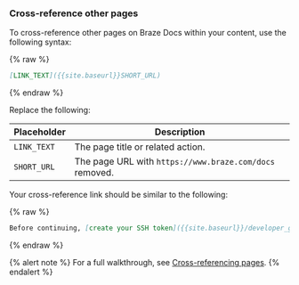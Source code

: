 ### Cross-reference other pages

To cross-reference other pages on Braze Docs within your content, use the following syntax:

{% raw %}
```markdown
[LINK_TEXT]({{site.baseurl}}SHORT_URL)
```
{% endraw %}

Replace the following:

| Placeholder  | Description                                             |
|--------------|---------------------------------------------------------|
| `LINK_TEXT`  | The page title or related action.                       |
| `SHORT_URL` | The page URL with `https://www.braze.com/docs` removed. |

Your cross-reference link should be similar to the following:

{% raw %}
```markdown
Before continuing, [create your SSH token]({{site.baseurl}}/developer_guide/platform_wide/sdk_authentication).
```
{% endraw %}

{% alert note %}
For a full walkthrough, see [Cross-referencing pages]().
{% endalert %}